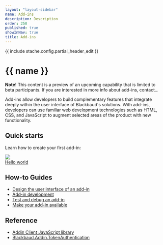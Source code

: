 ```yaml
---
layout: "layout-sidebar"
name: Add-ins
description: Description
order: 250
published: true
showInNav: true
title: Add-ins
---
```

{{ include stache.config.partial_header_edit }}

# {{ name }}

<bb-alert bb-alert-type="info"><strong>Note!</strong> This content is a preview of an upcoming capability that is limited to beta participants.  If you are interested in more info about add-ins, contact... </bb-alert>

Add-ins allow developers to build complementary features that integrate deeply within the user interface of Blackbaud's solutions.  With add-ins, developers can use familiar web development technologies such as HTML, CSS, and JavaScript to augment selected areas of the product with new functionality.

## Quick starts

Learn how to create your first add-in:

<a href="{{ stache.config.guide_addins }}/createaddin">
    <img src="https://sky.blackbaudcdn.net/skyuxapps/host-assets/assets/nuget-package-thumbnail-v1.8114fffa845b0dba0fd2c04599e4e0e7cf5fe95a.png" />    
    <div>Hello world</div>
<a>

## How-to Guides

* <a href="http://www.example.com">Design the user interface of an add-in</a>
* <a href="http://www.example.com">Add-in development</a>
* <a href="http://www.example.com">Test and debug an add-in</a>
* <a href="http://www.example.com">Make your add-in available</a>

## Reference

* <a href="https://github.com/blackbaud/sky-api-addin" target="_new"><i class="fa fa-github" aria-hidden="true"></i> Addin Client JavaScript library</a>
* <a href="https://www.nuget.org/packages/Blackbaud.Addin.TokenAuthentication" target="_new"><i class="fa fa-globe" aria-hidden="true"></i> Blackbaud.Addin.TokenAuthentication</a>